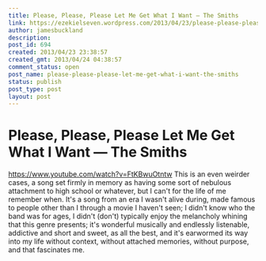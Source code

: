 ```yaml
---
title: Please, Please, Please Let Me Get What I Want — The Smiths
link: https://ezekielseven.wordpress.com/2013/04/23/please-please-please-let-me-get-what-i-want-the-smiths/
author: jamesbuckland
description: 
post_id: 694
created: 2013/04/23 23:38:57
created_gmt: 2013/04/24 04:38:57
comment_status: open
post_name: please-please-please-let-me-get-what-i-want-the-smiths
status: publish
post_type: post
layout: post
---
```


# Please, Please, Please Let Me Get What I Want — The Smiths

https://www.youtube.com/watch?v=FtKBwuOtntw This is an even weirder cases, a song set firmly in memory as having some sort of nebulous attachment to high school or whatever, but I can't for the life of me remember when. It's a song from an era I wasn't alive during, made famous to people other than I through a movie I haven't seen; I didn't know who the band was for ages, I didn't (don't) typically enjoy the melancholy whining that this genre presents; it's wonderful musically and endlessly listenable, addictive and short and sweet, as all the best, and it's earwormed its way into my life without context, without attached memories, without purpose, and that fascinates me.
